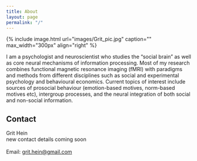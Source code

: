 ```yaml
---
title: About
layout: page
permalink: "/"
---
```


{% include image.html url="images/Grit_pic.jpg" caption="" max_width="300px" align="right" %}

I am a psychologist and neuroscientist who studies the “social brain” as well as core neural mechanisms of information processing. Most of my research combines functional magnetic resonance imaging (fMRI) with paradigms and methods from different disciplines such as social and experimental psychology and behavioural economics. Current topics of interest include sources of prosocial behaviour (emotion-based motives, norm-based motives etc), intergroup processes, and the neural integration of both social and non-social information.

## Contact

Grit Hein <br />
new contact details coming soon <br />
<br />
Email: [grit.hein@gmail.com]


[Yavin]: https://en.wikipedia.org/wiki/Yavin
[grit.hein@gmail.com]: mailto:grit.hein@gmail.com
